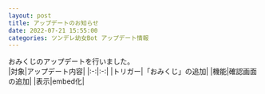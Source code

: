 ```yaml
---
layout: post
title: アップデートのお知らせ
date: 2022-07-21 15:55:00
categories: ツンデレ幼女Bot アップデート情報
---
```

おみくじのアップデートを行いました。<br>
|対象|アップデート内容|
|:-:|:-:|
|トリガー|「おみくじ」の追加|
|機能|確認画面の追加|
|表示|embed化|